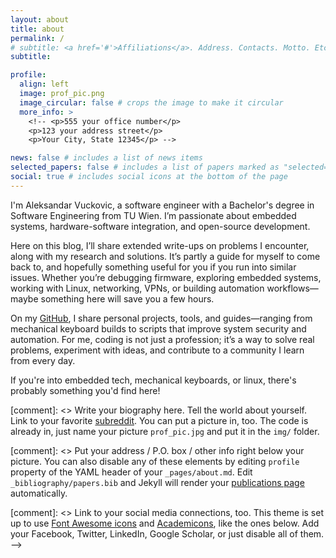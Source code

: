 ```yaml
---
layout: about
title: about
permalink: /
# subtitle: <a href='#'>Affiliations</a>. Address. Contacts. Motto. Etc.
subtitle:

profile:
  align: left
  image: prof_pic.png
  image_circular: false # crops the image to make it circular
  more_info: >
    <!-- <p>555 your office number</p>
    <p>123 your address street</p>
    <p>Your City, State 12345</p> -->

news: false # includes a list of news items
selected_papers: false # includes a list of papers marked as "selected={true}"
social: true # includes social icons at the bottom of the page
---
```


I'm Aleksandar Vuckovic, a software engineer with a Bachelor's degree in Software Engineering from TU Wien. I’m passionate about embedded systems, hardware-software integration, and open-source development.

Here on this blog, I’ll share extended write-ups on problems I encounter, along with my research and solutions. It’s partly a guide for myself to come back to, and hopefully something useful for you if you run into similar issues. Whether you’re debugging firmware, exploring embedded systems, working with Linux, networking, VPNs, or building automation workflows—maybe something here will save you a few hours.

On my [GitHub](http://github.com/vuckale), I share personal projects, tools, and guides—ranging from mechanical keyboard builds to scripts that improve system security and automation. For me, coding is not just a profession; it’s a way to solve real problems, experiment with ideas, and contribute to a community I learn from every day.

If you're into embedded tech, mechanical keyboards, or linux, there's probably something you'd find here!

[comment]: <> Write your biography here. Tell the world about yourself. Link to your favorite [subreddit](http://reddit.com). You can put a picture in, too. The code is already in, just name your picture `prof_pic.jpg` and put it in the `img/` folder.

[comment]: <> Put your address / P.O. box / other info right below your picture. You can also disable any of these elements by editing `profile` property of the YAML header of your `_pages/about.md`. Edit `_bibliography/papers.bib` and Jekyll will render your [publications page](/al-folio/publications/) automatically.

[comment]: <> Link to your social media connections, too. This theme is set up to use [Font Awesome icons](https://fontawesome.com/) and [Academicons](https://jpswalsh.github.io/academicons/), like the ones below. Add your Facebook, Twitter, LinkedIn, Google Scholar, or just disable all of them. -->

